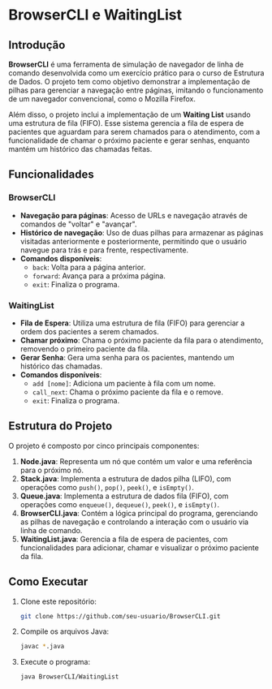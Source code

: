 # BrowserCLI e WaitingList

## Introdução

**BrowserCLI** é uma ferramenta de simulação de navegador de linha de comando desenvolvida como um exercício prático para o curso de Estrutura de Dados. O projeto tem como objetivo demonstrar a implementação de pilhas para gerenciar a navegação entre páginas, imitando o funcionamento de um navegador convencional, como o Mozilla Firefox.

Além disso, o projeto inclui a implementação de um **Waiting List** usando uma estrutura de fila (FIFO). Esse sistema gerencia a fila de espera de pacientes que aguardam para serem chamados para o atendimento, com a funcionalidade de chamar o próximo paciente e gerar senhas, enquanto mantém um histórico das chamadas feitas.

## Funcionalidades

### BrowserCLI

- **Navegação para páginas**: Acesso de URLs e navegação através de comandos de "voltar" e "avançar".
- **Histórico de navegação**: Uso de duas pilhas para armazenar as páginas visitadas anteriormente e posteriormente, permitindo que o usuário navegue para trás e para frente, respectivamente.
- **Comandos disponíveis**:
  - `back`: Volta para a página anterior.
  - `forward`: Avança para a próxima página.
  - `exit`: Finaliza o programa.

### WaitingList

- **Fila de Espera**: Utiliza uma estrutura de fila (FIFO) para gerenciar a ordem dos pacientes a serem chamados.
- **Chamar próximo**: Chama o próximo paciente da fila para o atendimento, removendo o primeiro paciente da fila.
- **Gerar Senha**: Gera uma senha para os pacientes, mantendo um histórico das chamadas.
- **Comandos disponíveis**:
  - `add [nome]`: Adiciona um paciente à fila com um nome.
  - `call_next`: Chama o próximo paciente da fila e o remove.
  - `exit`: Finaliza o programa.

## Estrutura do Projeto

O projeto é composto por cinco principais componentes:
1. **Node.java**: Representa um nó que contém um valor e uma referência para o próximo nó.
2. **Stack.java**: Implementa a estrutura de dados pilha (LIFO), com operações como `push()`, `pop()`, `peek()`, e `isEmpty()`.
3. **Queue.java**: Implementa a estrutura de dados fila (FIFO), com operações como `enqueue()`, `dequeue()`, `peek()`, e `isEmpty()`.
4. **BrowserCLI.java**: Contém a lógica principal do programa, gerenciando as pilhas de navegação e controlando a interação com o usuário via linha de comando.
5. **WaitingList.java**: Gerencia a fila de espera de pacientes, com funcionalidades para adicionar, chamar e visualizar o próximo paciente da fila.


## Como Executar

1. Clone este repositório:
    ```bash
    git clone https://github.com/seu-usuario/BrowserCLI.git
    ```

2. Compile os arquivos Java:
    ```bash
    javac *.java
    ```

3. Execute o programa:
    ```bash
    java BrowserCLI/WaitingList
    ```